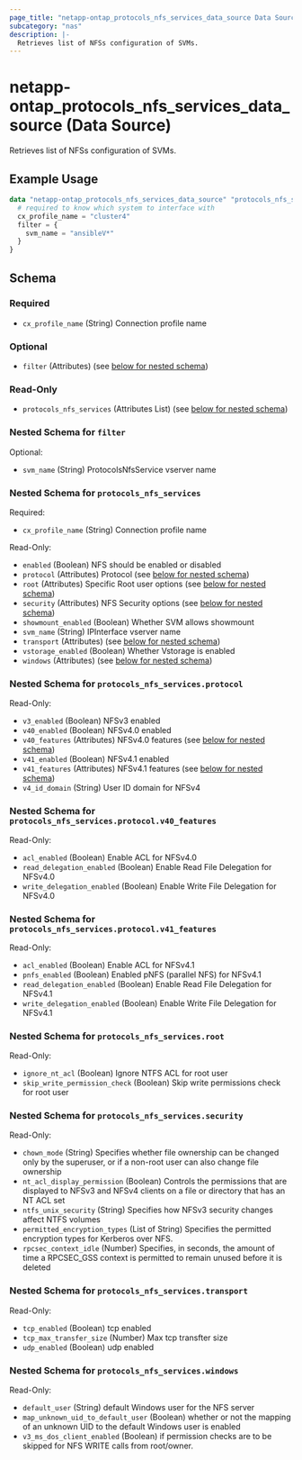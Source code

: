 ```yaml
---
page_title: "netapp-ontap_protocols_nfs_services_data_source Data Source - terraform-provider-netapp-ontap"
subcategory: "nas"
description: |-
  Retrieves list of NFSs configuration of SVMs.
---
```


# netapp-ontap_protocols_nfs_services_data_source (Data Source)

Retrieves list of NFSs configuration of SVMs.

## Example Usage
```terraform
data "netapp-ontap_protocols_nfs_services_data_source" "protocols_nfs_services" {
  # required to know which system to interface with
  cx_profile_name = "cluster4"
  filter = {
    svm_name = "ansibleV*"
  }
}
```


<!-- schema generated by tfplugindocs -->
## Schema

### Required

- `cx_profile_name` (String) Connection profile name

### Optional

- `filter` (Attributes) (see [below for nested schema](#nestedatt--filter))

### Read-Only

- `protocols_nfs_services` (Attributes List) (see [below for nested schema](#nestedatt--protocols_nfs_services))

<a id="nestedatt--filter"></a>
### Nested Schema for `filter`

Optional:

- `svm_name` (String) ProtocolsNfsService vserver name


<a id="nestedatt--protocols_nfs_services"></a>
### Nested Schema for `protocols_nfs_services`

Required:

- `cx_profile_name` (String) Connection profile name

Read-Only:

- `enabled` (Boolean) NFS should be enabled or disabled
- `protocol` (Attributes) Protocol (see [below for nested schema](#nestedatt--protocols_nfs_services--protocol))
- `root` (Attributes) Specific Root user options (see [below for nested schema](#nestedatt--protocols_nfs_services--root))
- `security` (Attributes) NFS Security options (see [below for nested schema](#nestedatt--protocols_nfs_services--security))
- `showmount_enabled` (Boolean) Whether SVM allows showmount
- `svm_name` (String) IPInterface vserver name
- `transport` (Attributes) (see [below for nested schema](#nestedatt--protocols_nfs_services--transport))
- `vstorage_enabled` (Boolean) Whether Vstorage is enabled
- `windows` (Attributes) (see [below for nested schema](#nestedatt--protocols_nfs_services--windows))

<a id="nestedatt--protocols_nfs_services--protocol"></a>
### Nested Schema for `protocols_nfs_services.protocol`

Read-Only:

- `v3_enabled` (Boolean) NFSv3 enabled
- `v40_enabled` (Boolean) NFSv4.0 enabled
- `v40_features` (Attributes) NFSv4.0 features (see [below for nested schema](#nestedatt--protocols_nfs_services--protocol--v40_features))
- `v41_enabled` (Boolean) NFSv4.1 enabled
- `v41_features` (Attributes) NFSv4.1 features (see [below for nested schema](#nestedatt--protocols_nfs_services--protocol--v41_features))
- `v4_id_domain` (String) User ID domain for NFSv4

<a id="nestedatt--protocols_nfs_services--protocol--v40_features"></a>
### Nested Schema for `protocols_nfs_services.protocol.v40_features`

Read-Only:

- `acl_enabled` (Boolean) Enable ACL for NFSv4.0
- `read_delegation_enabled` (Boolean) Enable Read File Delegation for NFSv4.0
- `write_delegation_enabled` (Boolean) Enable Write File Delegation for NFSv4.0


<a id="nestedatt--protocols_nfs_services--protocol--v41_features"></a>
### Nested Schema for `protocols_nfs_services.protocol.v41_features`

Read-Only:

- `acl_enabled` (Boolean) Enable ACL for NFSv4.1
- `pnfs_enabled` (Boolean) Enabled pNFS (parallel NFS) for NFSv4.1
- `read_delegation_enabled` (Boolean) Enable Read File Delegation for NFSv4.1
- `write_delegation_enabled` (Boolean) Enable Write File Delegation for NFSv4.1



<a id="nestedatt--protocols_nfs_services--root"></a>
### Nested Schema for `protocols_nfs_services.root`

Read-Only:

- `ignore_nt_acl` (Boolean) Ignore NTFS ACL for root user
- `skip_write_permission_check` (Boolean) Skip write permissions check for root user


<a id="nestedatt--protocols_nfs_services--security"></a>
### Nested Schema for `protocols_nfs_services.security`

Read-Only:

- `chown_mode` (String) Specifies whether file ownership can be changed only by the superuser, or if a non-root user can also change file ownership
- `nt_acl_display_permission` (Boolean) Controls the permissions that are displayed to NFSv3 and NFSv4 clients on a file or directory that has an NT ACL set
- `ntfs_unix_security` (String) Specifies how NFSv3 security changes affect NTFS volumes
- `permitted_encryption_types` (List of String) Specifies the permitted encryption types for Kerberos over NFS.
- `rpcsec_context_idle` (Number) Specifies, in seconds, the amount of time a RPCSEC_GSS context is permitted to remain unused before it is deleted


<a id="nestedatt--protocols_nfs_services--transport"></a>
### Nested Schema for `protocols_nfs_services.transport`

Read-Only:

- `tcp_enabled` (Boolean) tcp enabled
- `tcp_max_transfer_size` (Number) Max tcp transfter size
- `udp_enabled` (Boolean) udp enabled


<a id="nestedatt--protocols_nfs_services--windows"></a>
### Nested Schema for `protocols_nfs_services.windows`

Read-Only:

- `default_user` (String) default Windows user for the NFS server
- `map_unknown_uid_to_default_user` (Boolean) whether or not the mapping of an unknown UID to the default Windows user is enabled
- `v3_ms_dos_client_enabled` (Boolean) if permission checks are to be skipped for NFS WRITE calls from root/owner.


